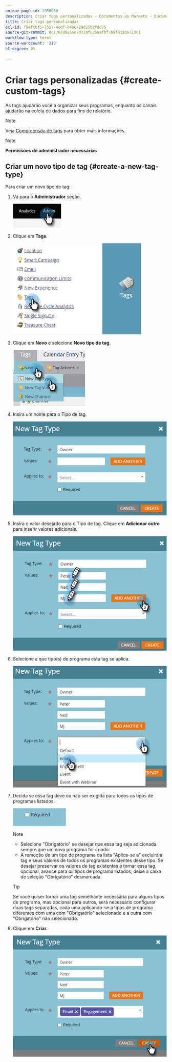 ```yaml
---
unique-page-id: 2950660
description: Criar tags personalizadas - Documentos do Marketo - Documentação do produto
title: Criar tags personalizadas
exl-id: f8efcbf5-7557-4cdf-b4e6-29d25b2fdd75
source-git-commit: 0d1762d9a5607d72af625aafbf7b9f412d6713c1
workflow-type: tm+mt
source-wordcount: '219'
ht-degree: 0%

---
```


# Criar tags personalizadas {#create-custom-tags}

As tags ajudarão você a organizar seus programas, enquanto os canais ajudarão na coleta de dados para fins de relatório.

>[!NOTE]
>
>Veja [Compreensão de tags](/help/marketo/product-docs/core-marketo-concepts/programs/working-with-programs/understanding-tags.md) para obter mais informações.

>[!NOTE]
>
>**Permissões de administrador necessárias**

## Criar um novo tipo de tag {#create-a-new-tag-type}

Para criar um novo tipo de tag:

1. Vá para o **Administrador** seção.

   ![](assets/create-custom-tags-1.png)

1. Clique em **Tags**.

   ![](assets/create-custom-tags-2.png)

1. Clique em **Novo** e selecione **Novo tipo de tag.**

   ![](assets/create-custom-tags-3.png)

1. Insira um nome para o Tipo de tag.

   ![](assets/create-custom-tags-4.png)

1. Insira o valor desejado para o Tipo de tag. Clique em **Adicionar outro** para inserir valores adicionais.

   ![](assets/create-custom-tags-5.png)

1. Selecione a que tipo(s) de programa esta tag se aplica.

   ![](assets/create-custom-tags-6.png)

1. Decida se essa tag deve ou não ser exigida para todos os tipos de programas listados.

   ![](assets/create-custom-tags-7.png)

   >[!NOTE]
   >
   >* Selecione &quot;Obrigatório&quot; se desejar que essa tag seja adicionada sempre que um novo programa for criado.
   >* A remoção de um tipo de programa da lista &quot;Aplica-se a&quot; excluirá a tag e seus valores de todos os programas existentes desse tipo. Se desejar preservar os valores de tag existentes e tornar essa tag opcional, avance para _all_ tipos de programa listados, deixe a caixa de seleção &quot;Obrigatório&quot; desmarcada.


   >[!TIP]
   >
   >Se você quiser tornar uma tag semelhante necessária para alguns tipos de programa, mas opcional para outros, será necessário configurar duas tags separadas, cada uma aplicando-se a tipos de programa diferentes com uma com &quot;Obrigatório&quot; selecionado e a outra com &quot;Obrigatório&quot; não selecionado.

1. Clique em **Criar**.

   ![](assets/create-custom-tags-8.png)
